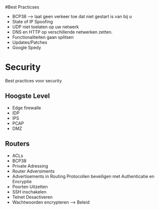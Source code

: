 #Best Practicses
* BCP38 --> laat geen verkeer toe dat niet gestart is van bij u
* State of IP Spoofing
* UDP niet toelaten op uw netwerk
* DNS en HTTP op verschillende netwerken zetten.
* Functionaliteiten gaan splitsen
* Updates/Patches
* Google Spedy

# Security
Best practices voor security 
## Hoogste Level
* Edge firewalle
* IDP
* IPS
* PCAP
* DMZ
 

## Routers
* ACLs
* BCP38
* Private Adressing
* Router Adversiments
* Advertisements in Routing Protocollen beveiligen met Authenticatie en Encryptie
* Poorten Uitzetten
* SSH inschakelen
* Telnet Desactiveren
* Wachtwoorden encrypteren --> Beleid
